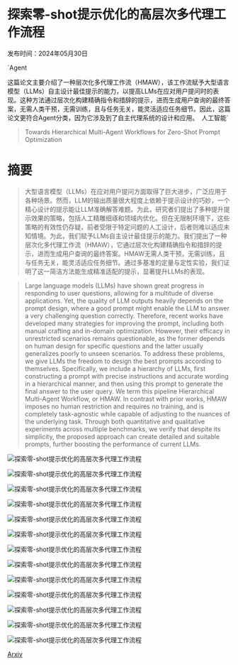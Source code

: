 # 探索零-shot提示优化的高层次多代理工作流程

发布时间：2024年05月30日

`Agent

这篇论文主要介绍了一种层次化多代理工作流（HMAW），该工作流赋予大型语言模型（LLMs）自主设计最佳提示的能力，以提高LLMs在应对用户提问时的表现。这种方法通过层次化构建精确指令和措辞的提示，进而生成用户查询的最终答案，无需人类干预，无需训练，且与任务无关，能灵活适应任务细节。因此，这篇论文更符合Agent分类，因为它涉及到了自主代理系统的设计和应用。` `人工智能`

> Towards Hierarchical Multi-Agent Workflows for Zero-Shot Prompt Optimization

# 摘要

> 大型语言模型（LLMs）在应对用户提问方面取得了巨大进步，广泛应用于各种场景。然而，LLM的输出质量很大程度上依赖于提示设计的巧妙，一个精心设计的提示能让LLM准确解答难题。为此，研究者们提出了多种提升提示效果的策略，包括人工精雕细琢和领域内优化。但在无限制环境下，这些策略的有效性仍存疑，前者受限于特定问题的人工设计，后者则难以适应未知情境。为此，我们赋予LLMs自主设计最佳提示的能力。我们提出了一种层次化多代理工作流（HMAW），它通过层次化构建精确指令和措辞的提示，进而生成用户查询的最终答案。HMAW无需人类干预，无需训练，且与任务无关，能灵活适应任务细节。通过多基准的定量与定性实验，我们证明了这一简洁方法能生成精准适配的提示，显著提升LLMs的表现。

> Large language models (LLMs) have shown great progress in responding to user questions, allowing for a multitude of diverse applications. Yet, the quality of LLM outputs heavily depends on the prompt design, where a good prompt might enable the LLM to answer a very challenging question correctly. Therefore, recent works have developed many strategies for improving the prompt, including both manual crafting and in-domain optimization. However, their efficacy in unrestricted scenarios remains questionable, as the former depends on human design for specific questions and the latter usually generalizes poorly to unseen scenarios. To address these problems, we give LLMs the freedom to design the best prompts according to themselves. Specifically, we include a hierarchy of LLMs, first constructing a prompt with precise instructions and accurate wording in a hierarchical manner, and then using this prompt to generate the final answer to the user query. We term this pipeline Hierarchical Multi-Agent Workflow, or HMAW. In contrast with prior works, HMAW imposes no human restriction and requires no training, and is completely task-agnostic while capable of adjusting to the nuances of the underlying task. Through both quantitative and qualitative experiments across multiple benchmarks, we verify that despite its simplicity, the proposed approach can create detailed and suitable prompts, further boosting the performance of current LLMs.

![探索零-shot提示优化的高层次多代理工作流程](../../../paper_images/2405.20252/x1.png)

![探索零-shot提示优化的高层次多代理工作流程](../../../paper_images/2405.20252/x2.png)

![探索零-shot提示优化的高层次多代理工作流程](../../../paper_images/2405.20252/x3.png)

![探索零-shot提示优化的高层次多代理工作流程](../../../paper_images/2405.20252/x4.png)

![探索零-shot提示优化的高层次多代理工作流程](../../../paper_images/2405.20252/x5.png)

![探索零-shot提示优化的高层次多代理工作流程](../../../paper_images/2405.20252/x6.png)

![探索零-shot提示优化的高层次多代理工作流程](../../../paper_images/2405.20252/x7.png)

![探索零-shot提示优化的高层次多代理工作流程](../../../paper_images/2405.20252/x8.png)

![探索零-shot提示优化的高层次多代理工作流程](../../../paper_images/2405.20252/x9.png)

![探索零-shot提示优化的高层次多代理工作流程](../../../paper_images/2405.20252/x10.png)

![探索零-shot提示优化的高层次多代理工作流程](../../../paper_images/2405.20252/x11.png)

![探索零-shot提示优化的高层次多代理工作流程](../../../paper_images/2405.20252/x12.png)

![探索零-shot提示优化的高层次多代理工作流程](../../../paper_images/2405.20252/x13.png)

[Arxiv](https://arxiv.org/abs/2405.20252)
